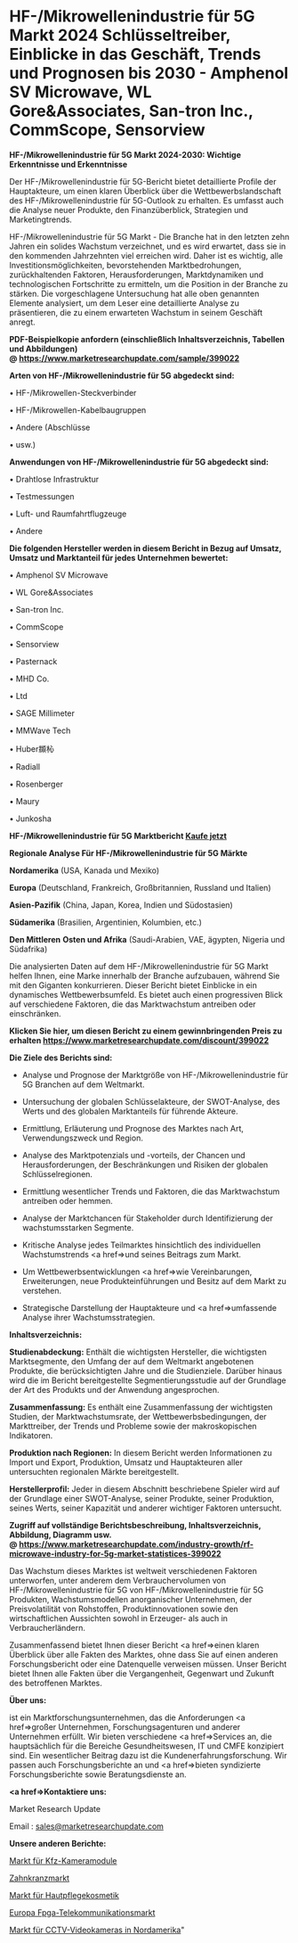 # HF-/Mikrowellenindustrie für 5G Markt 2024 Schlüsseltreiber, Einblicke in das Geschäft, Trends und Prognosen bis 2030 - Amphenol SV Microwave, WL Gore&Associates, San-tron Inc., CommScope, Sensorview

<strong>HF-/Mikrowellenindustrie für 5G Markt 2024-2030: Wichtige Erkenntnisse und Erkenntnisse</strong>

Der HF-/Mikrowellenindustrie für 5G-Bericht bietet detaillierte Profile der Hauptakteure, um einen klaren Überblick über die Wettbewerbslandschaft des HF-/Mikrowellenindustrie für 5G-Outlook zu erhalten. Es umfasst auch die Analyse neuer Produkte, den Finanzüberblick, Strategien und Marketingtrends.

HF-/Mikrowellenindustrie für 5G Markt - Die Branche hat in den letzten zehn Jahren ein solides Wachstum verzeichnet, und es wird erwartet, dass sie in den kommenden Jahrzehnten viel erreichen wird. Daher ist es wichtig, alle Investitionsmöglichkeiten, bevorstehenden Marktbedrohungen, zurückhaltenden Faktoren, Herausforderungen, Marktdynamiken und technologischen Fortschritte zu ermitteln, um die Position in der Branche zu stärken. Die vorgeschlagene Untersuchung hat alle oben genannten Elemente analysiert, um dem Leser eine detaillierte Analyse zu präsentieren, die zu einem erwarteten Wachstum in seinem Geschäft anregt.

<strong><b>PDF-Beispielkopie anfordern (einschließlich Inhaltsverzeichnis, Tabellen und Abbildungen) @ </b></strong><strong><a href=https://www.marketresearchupdate.com/sample/399022><strong>https://www.marketresearchupdate.com/sample/399022</u></a></strong></strong>

<strong>Arten von HF-/Mikrowellenindustrie für 5G abgedeckt sind:</strong>

• HF-/Mikrowellen-Steckverbinder

• HF-/Mikrowellen-Kabelbaugruppen

• Andere (Abschlüsse

• usw.)

<strong>Anwendungen von HF-/Mikrowellenindustrie für 5G abgedeckt sind:</strong>

• Drahtlose Infrastruktur

• Testmessungen

• Luft- und Raumfahrtflugzeuge

• Andere

<strong>Die folgenden Hersteller werden in diesem Bericht in Bezug auf Umsatz, Umsatz und Marktanteil für jedes Unternehmen bewertet:</strong>

• Amphenol SV Microwave

• WL Gore&Associates

• San-tron Inc.

• CommScope

• Sensorview

• Pasternack

• MHD Co.

• Ltd

• SAGE Millimeter

• MMWave Tech

• Huber䫨杺

• Radiall

• Rosenberger

• Maury

• Junkosha

<strong>HF-/Mikrowellenindustrie für 5G Marktbericht <a href=https://www.marketresearchupdate.com/buynow/399022>Kaufe jetzt</a></strong>

<strong>Regionale Analyse Für HF-/Mikrowellenindustrie für 5G Märkte</strong>

<strong>Nordamerika</strong> (USA, Kanada und Mexiko)

<strong>Europa</strong> (Deutschland, Frankreich, Großbritannien, Russland und Italien)

<strong>Asien-Pazifik</strong> (China, Japan, Korea, Indien und Südostasien)

<strong>Südamerika</strong> (Brasilien, Argentinien, Kolumbien, etc.)

<strong>Den Mittleren</strong> <strong>Osten und Afrika</strong> (Saudi-Arabien, VAE, ägypten, Nigeria und Südafrika)

Die analysierten Daten auf dem HF-/Mikrowellenindustrie für 5G Markt helfen Ihnen, eine Marke innerhalb der Branche aufzubauen, während Sie mit den Giganten konkurrieren. Dieser Bericht bietet Einblicke in ein dynamisches Wettbewerbsumfeld. Es bietet auch einen progressiven Blick auf verschiedene Faktoren, die das Marktwachstum antreiben oder einschränken.

<strong>Klicken Sie hier, um diesen Bericht zu einem gewinnbringenden Preis zu erhalten
</strong><strong><a href=https://www.marketresearchupdate.com/discount/399022>https://www.marketresearchupdate.com/discount/399022</b></u></strong></a>

<strong>Die Ziele des Berichts sind:</strong>

- Analyse und Prognose der Marktgröße von HF-/Mikrowellenindustrie für 5G Branchen auf dem Weltmarkt.

- Untersuchung der globalen Schlüsselakteure, der SWOT-Analyse, des Werts und des globalen Marktanteils für führende Akteure.

- Ermittlung, Erläuterung und Prognose des Marktes nach Art, Verwendungszweck und Region.

- Analyse des Marktpotenzials und -vorteils, der Chancen und Herausforderungen, der Beschränkungen und Risiken der globalen Schlüsselregionen.

- Ermittlung wesentlicher Trends und Faktoren, die das Marktwachstum antreiben oder hemmen.

- Analyse der Marktchancen für Stakeholder durch Identifizierung der wachstumsstarken Segmente.

- Kritische Analyse jedes Teilmarktes hinsichtlich des individuellen Wachstumstrends <a href=>und</a> seines Beitrags zum Markt.

- Um Wettbewerbsentwicklungen <a href=>wie</a> Vereinbarungen, Erweiterungen, neue Produkteinführungen und Besitz auf dem Markt zu verstehen.

- Strategische Darstellung der Hauptakteure und <a href=>umfas</a>sende Analyse ihrer Wachstumsstrategien.

<strong>Inhaltsverzeichnis:</strong>

<strong>Studienabdeckung:</strong> Enthält die wichtigsten Hersteller, die wichtigsten Marktsegmente, den Umfang der auf dem Weltmarkt angebotenen Produkte, die berücksichtigten Jahre und die Studienziele. Darüber hinaus wird die im Bericht bereitgestellte Segmentierungsstudie auf der Grundlage der Art des Produkts und der Anwendung angesprochen.

<strong>Zusammenfassung:</strong> Es enthält eine Zusammenfassung der wichtigsten Studien, der Marktwachstumsrate, der Wettbewerbsbedingungen, der Markttreiber, der Trends und Probleme sowie der makroskopischen Indikatoren.

<strong>Produktion nach Regionen:</strong> In diesem Bericht werden Informationen zu Import und Export, Produktion, Umsatz und Hauptakteuren aller untersuchten regionalen Märkte bereitgestellt.

<strong>Herstellerprofil:</strong> Jeder in diesem Abschnitt beschriebene Spieler wird auf der Grundlage einer SWOT-Analyse, seiner Produkte, seiner Produktion, seines Werts, seiner Kapazität und anderer wichtiger Faktoren untersucht.

<strong><b>Zugriff auf vollständige Berichtsbeschreibung, Inhaltsverzeichnis, Abbildung, Diagramm usw. @ </b></strong><strong><a href=https://www.marketresearchupdate.com/industry-growth/rf-microwave-industry-for-5g-market-statistices-399022>https://www.marketresearchupdate.com/industry-growth/rf-microwave-industry-for-5g-market-statistices-399022</a></strong>

Das Wachstum dieses Marktes ist weltweit verschiedenen Faktoren unterworfen, unter anderem dem Verbrauchervolumen von HF-/Mikrowellenindustrie für 5G von HF-/Mikrowellenindustrie für 5G Produkten, Wachstumsmodellen anorganischer Unternehmen, der Preisvolatilität von Rohstoffen, Produktinnovationen sowie den wirtschaftlichen Aussichten sowohl in Erzeuger- als auch in Verbraucherländern.

Zusammenfassend bietet Ihnen dieser Bericht <a href=>einen</a> klaren Überblick über alle Fakten des Marktes, ohne dass Sie auf einen anderen Forschungsbericht oder eine Datenquelle verweisen müssen. Unser Bericht bietet Ihnen alle Fakten über die Vergangenheit, Gegenwart und Zukunft des betroffenen Marktes.

<strong>Über uns:</strong>

 ist ein Marktforschungsunternehmen, das die Anforderungen <a href=>großer</a> Unternehmen, Forschungsagenturen und anderer Unternehmen erfüllt. Wir bieten verschiedene <a href=>Services</a> an, die hauptsächlich für die Bereiche Gesundheitswesen, IT und CMFE konzipiert sind. Ein wesentlicher Beitrag dazu ist die Kundenerfahrungsforschung. Wir passen auch Forschungsberichte an und <a href=>bieten</a> syndizierte Forschungsberichte sowie Beratungsdienste an.

<strong><a href=>Kontaktiere uns:</a></strong>

Market Research Update

Email : sales@marketresearchupdate.com

<strong>Unsere anderen Berichte:</strong>

<a href=https://www.linkedin.com/pulse/automotive-camera-module-market-2023-2029-in-depth-report>Markt für Kfz-Kameramodule</a>

<a href=https://www.linkedin.com/pulse/ring-gear-market-size-trends-consumption-future-prospects>Zahnkranzmarkt</a>

<a href=https://www.linkedin.com/pulse/skin-care-cosmetics-market-size-trends-consumption>Markt für Hautpflegekosmetik</a>

<a href=https://www.linkedin.com/pulse/europe-fpga-telecom-market-2023-size-share>Europa Fpga-Telekommunikationsmarkt</a>

<a href=https://www.linkedin.com/pulse/north-america-cctv-video-cameramarket-see-massive-growth>Markt für CCTV-Videokameras in Nordamerika</a>"
